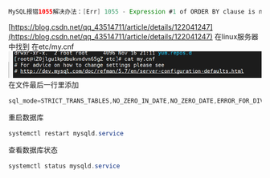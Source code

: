 ```java
MySQL报错1055解决办法：[Err] 1055 - Expression #1 of ORDER BY clause is not in GROUP BY clause and contains


```
[https://blog.csdn.net/qq_43514711/article/details/122041247](https://blog.csdn.net/qq_43514711/article/details/122041247)
在linux服务器中找到
在etc/my.cnf
![image.png](../../images/毕业设计/322f43e86b7aef728b4f8b56e64d7998.png)
在文件最后一行里添加
```java
sql_mode=STRICT_TRANS_TABLES,NO_ZERO_IN_DATE,NO_ZERO_DATE,ERROR_FOR_DIVISION_BY_ZERO,NO_ENGINE_SUBSTITUTION

```
重启数据库
```java
systemctl restart mysqld.service
```
查看数据库状态
```java
systemctl status mysqld.service
```
